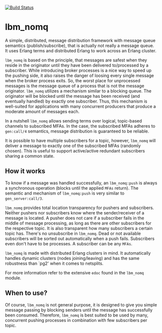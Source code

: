 [![Build Status](https://travis-ci.org/lindenbaum/lbm_nomq.png?branch=master)](https://travis-ci.org/lindenbaum/lbm_nomq)

lbm_nomq
========

A simple, distributed, message distribution framework with message queue
semantics (publish/subscribe), that is actually not really a message queue.
It uses Erlang terms and distributed Erlang to work across an Erlang cluster.

`lbm_nomq` is based on the principle, that messages are safest when they
reside in the originator until they have been delivered to/processed by a
subscriber. While introducing broker processes is a nice way to speed up the
pushing side, it also raises the danger of loosing every single message when the
broker process exits. So, the worst place for unprocessed messages is the
message queue of a process that is not the message originator. `lbm_nomq`
utilizes a mechanism similar to a blocking queue. The originator will be blocked
until the message has been received (and eventually handled) by exactly one
subscriber. Thus, this mechanism is well-suited for applications with many
concurrent producers that produce a moderate amount of messages each.

In a nutshell `lbm_nomq` allows sending terms over logical, topic-based
channels to subscribed MFAs. In the case, the subscribed MFAs adheres to
`gen:call/4` semantics, message distribution is guaranteed to be reliable.

It is possible to have multiple subscribers for a topic, however, `lbm_nomq`
will deliver a message to exactly one of the subscribed MFAs (randomly
chosen). This is useful to support active/active redundant subscribers
sharing a common state.

How it works
------------

To know if a message was handled successfully, an `lbm_nomq:push` is always a
synchronous operation (blocks until the applied `MFAs` return). The semantic
and mechanism of `lbm_nomq:push` is very similar to `gen_server:call/3`.

`lbm_nomq` provides total location transparency for pushers and subscribers.
Neither pushers nor subscribers know where the sender/receiver of a message is
located. A pusher does not care if a subscriber fails in the middle of message
processing, as long as there are other subscribers for the respective topic. It
is also transparent how many subscribers a certain topic has. There's no
unsubscribe in `lbm_nomq`. Dead or not available subscribers will be sorted out
automatically when a push fails. Subscribers even don't have to be processes. A
subscriber can be any `MFAs`.

`lbm_nomq` is made with distributed Erlang clusters in mind. It automatically
handles dynamic clusters (nodes joining/leaving) and has the same robustness
than `pg2' when it comes to netsplits.

For more information refer to the extensive `edoc` found in the `lbm_nomq`
module.

When to use?
------------

Of course, `lbm_nomq` is not general purpose, it is designed to give you
simple message passing by blocking senders until the message has successfully
been consumed. Therefore, `lbm_nomq` is best suited to be used by many,
concurrent pushing processes in combination with few subscribers per topic.
